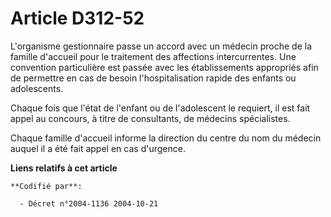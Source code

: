 # Article D312-52

L'organisme gestionnaire passe un accord avec un médecin proche de la famille d'accueil pour le traitement des affections
intercurrentes. Une convention particulière est passée avec les établissements appropriés afin de permettre en cas de besoin
l'hospitalisation rapide des enfants ou adolescents.

Chaque fois que l'état de l'enfant ou de l'adolescent le requiert, il est fait appel au concours, à titre de consultants, de
médecins spécialistes.

Chaque famille d'accueil informe la direction du centre du nom du médecin auquel il a été fait appel en cas d'urgence.

**Liens relatifs à cet article**

	**Codifié par**:

	  - Décret n°2004-1136 2004-10-21
